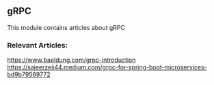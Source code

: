 ## gRPC

This module contains articles about gRPC

### Relevant Articles:
https://www.baeldung.com/grpc-introduction
https://sajeerzeji44.medium.com/grpc-for-spring-boot-microservices-bd9b79569772